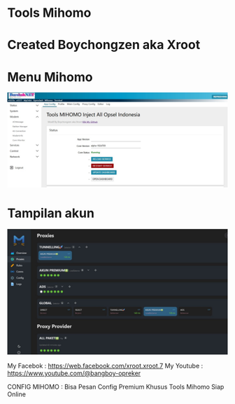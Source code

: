 # Tools Mihomo

# Created Boychongzen aka Xroot

#  Menu Mihomo
![be](https://raw.githubusercontent.com/boychongzen18/mihomo/refs/heads/main/MIHOMO.jpg)
#  Tampilan akun
![be](https://raw.githubusercontent.com/boychongzen18/mihomo/refs/heads/main/mihomo.jpg)



My Facebok    : https://web.facebook.com/xroot.xroot.7
My Youtube    : https://www.youtube.com/@bangboy-opreker

CONFIG MIHOMO   : Bisa Pesan Config Premium Khusus Tools Mihomo Siap Online
